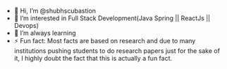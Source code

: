 - 👋 Hi, I’m @shubhscubastion
- 👀 I’m interested in Full Stack Development(Java Spring || ReactJs || Devops)
- 🌱 I’m always learning 
- ⚡ Fun fact: Most facts are based on research and due to many institutions pushing students to do research papers just for the sake of it, I highly doubt the fact that this is actually a fun fact.

<!---
shubhscubastion/shubhscubastion is a ✨ special ✨ repository because its `README.md` (this file) appears on your GitHub profile.
You can click the Preview link to take a look at your changes.
--->
